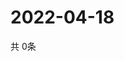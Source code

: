 # 2022-04-18
  共 0条

  <!-- BEGIN -->
  <!-- 最后更新时间Mon Apr 18 2022 21:04:28 GMT+0000 (Coordinated Universal Time) -->
  
  <!-- END -->
  
  